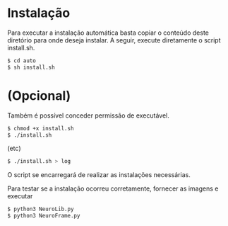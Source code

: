 # Instalação
Para executar a instalação automática basta copiar o conteúdo deste diretório para onde deseja instalar. A seguir, execute diretamente o script install.sh.

```bash
$ cd auto
$ sh install.sh
```
# (Opcional)
Também é possível conceder permissão de executável.
```bash
$ chmod +x install.sh
$ ./install.sh
```
(etc)
```bash
$ ./install.sh > log
```
O script se encarregará de realizar as instalações necessárias.

Para testar se a instalação ocorreu corretamente, fornecer as imagens e executar
```bash
$ python3 NeuroLib.py
$ python3 NeuroFrame.py
```
